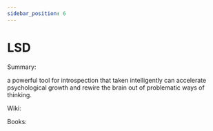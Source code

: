 ```yaml
---
sidebar_position: 6
---
```


# LSD

Summary: 

a powerful tool for introspection that taken intelligently can 
accelerate psychological growth and rewire the brain out of problematic
ways of thinking.


Wiki:



Books:





